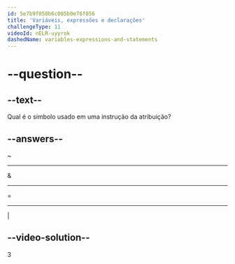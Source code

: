 ```yaml
---
id: 5e7b9f050b6c005b0e76f056
title: 'Variáveis, expressões e declarações'
challengeType: 11
videoId: nELR-uyyrok
dashedName: variables-expressions-and-statements
---
```


# --question--

## --text--

Qual é o símbolo usado em uma instrução da atribuição?

## --answers--

~

---

&

---

=

---

\|

## --video-solution--

3

